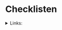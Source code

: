 # Checklisten

<details>

<summary>Links:</summary>

[https://github.com/Hari-prasaanth/Web-App-Pentest-Checklist](https://github.com/Hari-prasaanth/Web-App-Pentest-Checklist)

[https://owasp.org/www-project-web-security-testing-guide/assets/archive/OWASP\_Web\_Application\_Penetration\_Checklist\_v1\_1.pdf](https://owasp.org/www-project-web-security-testing-guide/assets/archive/OWASP_Web_Application_Penetration_Checklist_v1_1.pdf)

[https://github.com/0xRadi/OWASP-Web-Checklist](https://github.com/0xRadi/OWASP-Web-Checklist)

</details>
